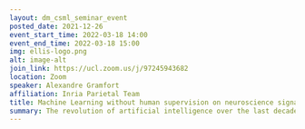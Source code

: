 ```yaml
---
layout: dm_csml_seminar_event
posted_date: 2021-12-26
event_start_time: 2022-03-18 14:00
event_end_time: 2022-03-18 15:00
img: ellis-logo.png
alt: image-alt
join_link: https://ucl.zoom.us/j/97245943682
location: Zoom
speaker: Alexandre Gramfort
affiliation: Inria Parietal Team
title: Machine Learning without human supervision on neuroscience signals
summary: The revolution of artificial intelligence over the last decade has been made possible by statistical machine learning, and in particular by supervised learning where algorithms are given the labels associated with each observation. Although very efficient, this approach faces several difficulties in a neuroscience and more broadly in a medical context\: one needs enough labels, one needs good labels, and sometimes simply defining what are the labels is problematic... While pure unsupervised learning can be tempting it leads to other kinds of difficulties, namely model selection, validation and results interpretation which is often challenging beyond computer vision and natural language processing. In my presentation, I will discuss recent strategies we have explored in my team to bring AI and neuroscience together by leveraging large EEG and fMRI datasets and without relying on tedious or costly human annotations. I will first present how self-supervised learning allows to reveal structures in EEG data \[1\], before explaining how fMRI and pretained language models can help us decipher language processing in the brain \[2, 3\]. Finally I will present how old ideas from latent factor models with independence assumptions can help us make sense of neuroimaging data collected when subjects are exposed to uncontroled naturalistic stimuli \[4,5\]. References\: \[1\] Banville, H., Chehab, O., Hyvärinen, A., Engemann, D. and Gramfort, A. (2020), Uncovering the structure of clinical EEG signals with self-supervised learning, J. Neural Engineering. \[2\] Caucheteux, C, Gramfort, A, King, J.-R. (2021), Model-based analysis of brain activity reveals the hierarchy of language in 305 subjects, Proc. EMNLP Findings, 2021. \[3\] Caucheteux, C, Gramfort, A, King, J.-R. (2021), Disentangling Syntax and Semantics in the Brain with Deep Networks, Proc. ICML. \[4\] Richard, H., Gresele, L., Hyvärinen, A., Thirion, B., Gramfort, A., Ablin, P. (2020), Modeling Shared Responses in Neuroimaging Studies through MultiView ICA, Proc. NeurIPS. \[5\] Richard, H., Ablin, P., Thirion, B., Gramfort, A., Hyvärinen, A., P. (2021), Shared Independent Component Analysis for Multi-Subject Neuroimaging, Proc. NeurIPS
---
```

